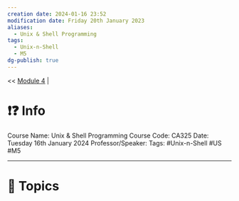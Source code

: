 ```yaml
---
creation date: 2024-01-16 23:52
modification date: Friday 20th January 2023
aliases:
  - Unix & Shell Programming
tags:
  - Unix-n-Shell
  - M5
dg-publish: true
---
```


<< [Module 4](Sem_6/Unix_&_Shell_Programming/Notes/Module_4.md.md)  | 

# ❗❓ Info
Course Name: Unix & Shell Programming
Course Code: CA325
Date: Tuesday 16th January 2024
Professor/Speaker: 
Tags: #Unix-n-Shell #US #M5

---
# 📃 Topics